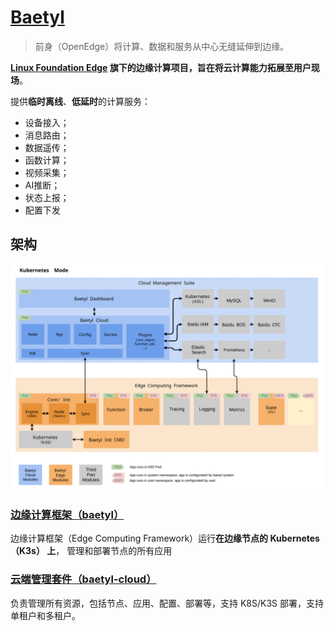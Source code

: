 # [Baetyl](https://baetyl.io/zh/)

> 前身（OpenEdge）将计算、数据和服务从中心无缝延伸到边缘。

 **[Linux Foundation Edge](https://www.lfedge.org/) 旗下的边缘计算项目，旨在将云计算能力拓展至用户现场**。 

提供**临时离线**、**低延时**的计算服务：

- 设备接入；
- 消息路由；
- 数据遥传；
- 函数计算；
- 视频采集；
- AI推断；
- 状态上报；
- 配置下发

## 架构

![Architecture](pics/baetyl-arch-v2-16662547631395.svg)

### [边缘计算框架（baetyl）](https://github.com/baetyl/baetyl)

边缘计算框架（Edge Computing Framework）运行**在边缘节点的 Kubernetes（K3s） 上**， 管理和部署节点的所有应用

### [云端管理套件（baetyl-cloud）](https://github.com/baetyl/baetyl-cloud/blob/master/README_CN.md)

负责管理所有资源，包括节点、应用、配置、部署等，支持 K8S/K3S 部署，支持单租户和多租户。
